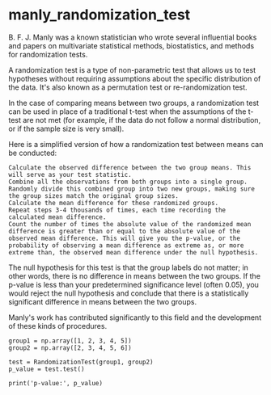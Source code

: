 # manly_randomization_test

B. F. J. Manly was a known statistician who wrote several influential books and papers on multivariate statistical methods, biostatistics, and methods for randomization tests.

A randomization test is a type of non-parametric test that allows us to test hypotheses without requiring assumptions about the specific distribution of the data. It's also known as a permutation test or re-randomization test.

In the case of comparing means between two groups, a randomization test can be used in place of a traditional t-test when the assumptions of the t-test are not met (for example, if the data do not follow a normal distribution, or if the sample size is very small).

Here is a simplified version of how a randomization test between means can be conducted:

    Calculate the observed difference between the two group means. This will serve as your test statistic.
    Combine all the observations from both groups into a single group.
    Randomly divide this combined group into two new groups, making sure the group sizes match the original group sizes.
    Calculate the mean difference for these randomized groups.
    Repeat steps 3-4 thousands of times, each time recording the calculated mean difference.
    Count the number of times the absolute value of the randomized mean difference is greater than or equal to the absolute value of the observed mean difference. This will give you the p-value, or the probability of observing a mean difference as extreme as, or more extreme than, the observed mean difference under the null hypothesis.

The null hypothesis for this test is that the group labels do not matter; in other words, there is no difference in means between the two groups. If the p-value is less than your predetermined significance level (often 0.05), you would reject the null hypothesis and conclude that there is a statistically significant difference in means between the two groups.

Manly's work has contributed significantly to this field and the development of these kinds of procedures.

```
group1 = np.array([1, 2, 3, 4, 5])
group2 = np.array([2, 3, 4, 5, 6])

test = RandomizationTest(group1, group2)
p_value = test.test()

print('p-value:', p_value)

```
